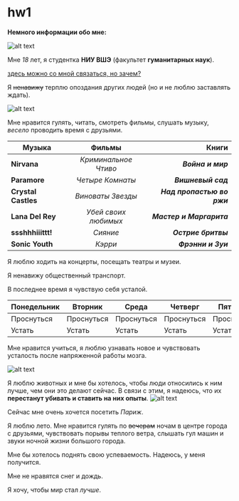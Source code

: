 # hw1
**Немного информации обо мне:**

![alt text](https://scontent-arn2-1.xx.fbcdn.net/v/t1.0-9/26805196_410227066072910_296858063406382234_n.jpg?oh=141cefd04f6a172853b884bc5d5d04c3&oe=5AE968D6)

Мне *18* лет, я студентка **НИУ ВШЭ** (факультет **гуманитарных наук**).

[здесь можно со мной связаться, но зачем?](https://vk.com/asya_rey)

Я ~~ненавижу~~ терплю опоздания других людей (но и не люблю заставлять ждать).

![alt text](https://scontent-arn2-1.xx.fbcdn.net/v/t1.0-9/26904353_410232622739021_5057309181315317530_n.jpg?oh=720d054351fbd62843a9440553a9c531&oe=5AE41E7B)

Мне нравится гулять, читать, смотреть фильмы, слушать музыку, *весело* проводить время с друзьями.

| Музыка      | Фильмы          | Книги  |
| ------------- |:-------------:| -----:|
| **Nirvana**      | *Криминальное Чтиво* | ***Война и мир*** |
| **Paramore**     | *Четыре Комнаты*     | ***Вишневый сад*** |
| **Crystal Castles** | *Виноваты Звезды*      | ***Над пропастью во ржи*** |
| **Lana Del Rey**      | *Убей своих любимых* | ***Мастер и Маргарита*** |
| **ssshhhiiittt!**      | *Сияние*      | ***Острие бритвы*** |
| **Sonic Youth**     |    *Кэрри* | ***Фрэнни и Зуи*** |

Я люблю ходить на концерты, посещать театры и музеи.

Я ненавижу общественный транспорт.

В последнее время я чувствую себя усталой.

Понедельник | Вторник | Среда | Четверг | Пятница | Суббота | Воскресенье
--- | --- | --- | --- | --- | --- | ---
Проснуться | Проснуться | Проснуться | Проснуться | Проснуться | Проснуться | Проснуться  
Устать | Устать | Устать | Устать | Устать | Устать | Устать

Мне нравится учиться, я люблю узнавать новое и чувствовать усталость после напряженной работы мозга.

![alt text](https://scontent-arn2-1.xx.fbcdn.net/v/t1.0-9/26904419_410242132738070_4442073434988407803_n.jpg?oh=59db24a557c816c20ff2676a50566c8f&oe=5AE904EE)

Я люблю животных и мне бы хотелось, чтобы люди относились к ним лучше, чем они это делают сейчас. В связи с этим, я надеюсь, что их **перестанут убивать и ставить на них опыты**.
![alt text](https://scontent-arn2-1.xx.fbcdn.net/v/t1.0-9/26993475_410244412737842_3967029456122481316_n.jpg?oh=0deefeb89b4c045765093568d3b77c41&oe=5AE3163C)

Сейчас мне очень хочется посетить *Париж*. 

Я люблю лето. Мне нравится гулять по ~~вечерам~~ ночам в центре города с друзьями, чувствовать порывы теплого ветра, слышать гул машин и звуки ночной жизни большого города. 

Мне бы хотелось поднять свою успеваемость. Надеюсь, у меня получится.

Мне не нравятся снег и дождь.

Я хочу, чтобы мир стал *лучше*.
